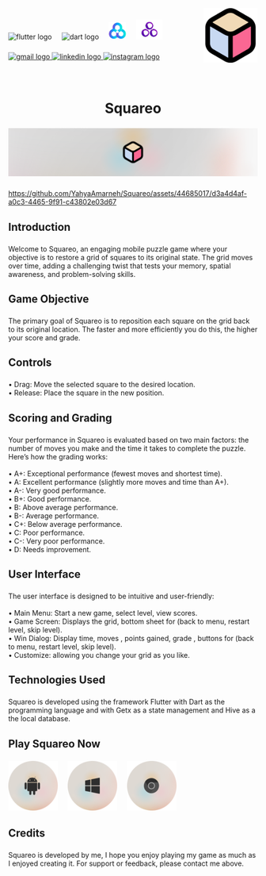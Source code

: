 <img align="right" height="110" src="assets/icon/squareo_icon.png"  />

###

<div align="left">
  <img src="https://cdn.jsdelivr.net/gh/devicons/devicon/icons/flutter/flutter-original.svg" height="30" alt="flutter logo"  />
  <img width="12" />
  <img src="https://cdn.jsdelivr.net/gh/devicons/devicon/icons/dart/dart-original.svg" height="30" alt="dart logo"  />
  <img width="12" />
  <img src="assets/icon/hive.png" height="35" alt="hive logo"  />
  <img width="12" />
  <img src="assets/icon/getx.png" height="40" alt="getX logo"  />
</div>

###

<div align="left">
  <a href="mailto:yahya.amarneh73@gmail.com">
  <img src="https://img.shields.io/static/v1?message=Gmail&logo=gmail&label=&color=D14836&logoColor=white&labelColor=&style=for-the-badge" height="35" alt="gmail logo"  />
  </a>
  <a href="https://www.linkedin.com/in/yahya-amarneh-315528229/">
  <img src="https://img.shields.io/static/v1?message=LinkedIn&logo=linkedin&label=&color=0077B5&logoColor=white&labelColor=&style=for-the-badge" height="35" alt="linkedin logo"  />
  </a>
  <a href="https://www.instagram.com/yahyaamarneh_/">
  <img src="https://img.shields.io/static/v1?message=Instagram&logo=instagram&label=&color=E4405F&logoColor=white&labelColor=&style=for-the-badge" height="35" alt="instagram logo"  />
  </a>
</div>

###

<br clear="both">

<h1 align="center">Squareo</h1>

###

<div align="center">
  <img  src="assets/icon/squareo_profile_2.png"  />
</div>

###

https://github.com/YahyaAmarneh/Squareo/assets/44685017/d3a4d4af-a0c3-4465-9f91-c43802e03d67

<h2 align="left">Introduction</h2>

###

<p align="left">Welcome to Squareo, an engaging mobile puzzle game where your objective is to restore a grid of squares to its original state. The grid moves over time, adding a challenging twist that tests your memory, spatial awareness, and problem-solving skills.</p>

###

<h2 align="left">Game Objective</h2>

###

<p align="left">The primary goal of Squareo is to reposition each square on the grid back to its original location. The faster and more efficiently you do this, the higher your score and grade.</p>

###

<h2 align="left">Controls</h2>

###

<p align="left">• Drag: Move the selected square to the desired location.<br>• Release: Place the square in the new position.</p>

###

<h2 align="left">Scoring and Grading</h2>

###

<p align="left">Your performance in Squareo is evaluated based on two main factors: the number of moves you make and the time it takes to complete the puzzle. Here’s how the grading works:<br><br>• A+: Exceptional performance (fewest moves and shortest time).<br>• A: Excellent performance (slightly more moves and time than A+).<br>• A-: Very good performance.<br>• B+: Good performance.<br>• B: Above average performance.<br>• B-: Average performance.<br>• C+: Below average performance.<br>• C: Poor performance.<br>• C-: Very poor performance. <br>• D: Needs improvement.</p>

###

<h2 align="left">User Interface</h2>

###

<p align="left">The user interface is designed to be intuitive and user-friendly:<br><br>• Main Menu: Start a new game, select level,  view scores.<br>• Game Screen: Displays the grid, bottom sheet for (back to menu, restart level, skip level).<br>• Win Dialog: Display time, moves , points gained, grade , buttons for (back to menu, restart level, skip level).<br>• Customize: allowing you change your grid as you like.</p>

###

<h2 align="left">Technologies Used</h2>

###

<p align="left">Squareo is developed using the framework Flutter with Dart as the programming language and with Getx as a state management and Hive as a the local database.</p>

###

<h2 align="left">Play Squareo Now</h2>

###

<div align="left">
<a href="https://github.com/YahyaAAAAAAA/Squareo/releases/tag/v1.1.0" style="text-decoration: none">
  <img src="assets/images/a_logo.png" height="100" alt="hive logo"  />
</a>
  
<img width="12" />
  
<a  style="text-decoration: dotted" href="https://github.com/YahyaAAAAAAA/Squareo/releases/tag/v1.1.0-windows ">
  <img src="assets/images/w_logo.png" height="100" alt="hive logo"  />
</a>

<img width="12" />

<a style="text-decoration: none" href="https://squareoweb.github.io/" >
  <img src="assets/images/c_logo.png" height="100" alt="hive logo"  />
</a>
  
</div>

###

<h2 align="left">Credits</h2>

###

<p align="left">Squareo is developed by me, I hope you enjoy playing my game as much as I enjoyed creating it. For support or feedback, please contact me above.</p>

###

